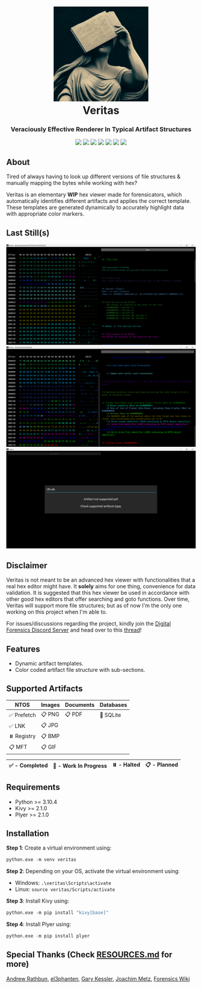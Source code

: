 <h1 align="center">
  <br>
  <a href="https://github.com/nisargsuthar/Veritas"><img src="https://github.com/nisargsuthar/Veritas/blob/main/images/Veritas.png" width="50%"></a>
  <br>
  Veritas
  <br>
</h1>

<h3 align="center">Veraciously Effective Renderer In Typical Artifact Structures</h3>

<p align="center">
   <a href="LICENSE" alt="License">
   <img src="https://img.shields.io/github/license/nisargsuthar/Veritas?style=flat" /></a>
   <a href="https://github.com/nisargsuthar/Veritas/issues" alt="Issues">
   <img src="https://img.shields.io/github/issues/nisargsuthar/Veritas?style=flat" /></a>
   <a href="https://github.com/nisargsuthar/Veritas/graphs/contributors" alt="Contributors">
   <img src="https://img.shields.io/github/contributors/nisargsuthar/Veritas?style=flat" /></a>
   <a href="https://github.com/nisargsuthar/Veritas/pulls?q=is%3Apr+is%3Aclosed" alt="Closed PRs">
   <img src="https://img.shields.io/github/issues-pr-closed/nisargsuthar/Veritas?style=flat" /></a>
   <a href="https://github.com/nisargsuthar/Veritas/network/members/" alt="Forks">
   <img src="https://img.shields.io/github/forks/nisargsuthar/Veritas?style=flat" /></a>
   <a href="https://github.com/nisargsuthar/Veritas/stargazers/" alt="Stars">
   <img src="https://img.shields.io/github/stars/nisargsuthar/Veritas?style=flat" /></a>
   <a href="https://github.com/nisargsuthar/Veritas/watchers/" alt="Watchers">
   <img src="https://img.shields.io/github/watchers/nisargsuthar/Veritas?style=flat" /></a>
</p>

## About
Tired of always having to look up different versions of file structures & manually mapping the bytes while working with hex?

Veritas is an elementary **WIP** hex viewer made for forensicators, which automatically identifies different artifacts and applies the correct template. These templates are generated dynamically to accurately highlight data with appropriate color markers.

## Last Still(s)
![StillOne.png](https://raw.githubusercontent.com/nisargsuthar/Veritas/main/images/StillOne.png?)
![StillTwo.png](https://raw.githubusercontent.com/nisargsuthar/Veritas/main/images/StillTwo.png?)
![StillThree.png](https://raw.githubusercontent.com/nisargsuthar/Veritas/main/images/StillThree.png?)

## Disclaimer
Veritas is not meant to be an advanced hex viewer with functionalities that a real hex editor might have. It **solely** aims for one thing, convenience for data validation. It is suggested that this hex viewer be used in accordance with other good hex editors that offer searching and goto functions. Over time, Veritas will support more file structures; but as of now I'm the only one working on this project when I'm able to.

For issues/discussions regarding the project, kindly join the [Digital Forensics Discord Server](https://discord.gg/pNMZunG) and head over to this [thread](https://discord.com/channels/427876741990711298/1129637465636999208)!

## Features
* Dynamic artifact templates.
* Color coded artifact file structure with sub-sections.

## Supported Artifacts
| NTOS                        | Images          | Documents       | Databases                |
|-----------------------------|-----------------|-----------------|--------------------------|
| :white_check_mark: Prefetch | :clipboard: PNG | :clipboard: PDF | :construction: SQLite    |
| :white_check_mark: LNK      | :clipboard: JPG |                 |                          |
| :pause_button: Registry     | :clipboard: BMP |                 |                          |
| :clipboard: MFT             | :clipboard: GIF |                 |                          |

|:white_check_mark: - Completed | :construction: - Work In Progress | :pause_button: - Halted | :clipboard: - Planned |
|---|---|---|---|

## Requirements
* Python >= 3.10.4
* Kivy >= 2.1.0
* Plyer >= 2.1.0

## Installation
**Step 1**: Create a virtual environment using:
```python
python.exe -m venv veritas
```

**Step 2**: Depending on your OS, activate the virtual environment using:
* Windows: `.\veritas\Scripts\activate`
* Linux: `source veritas/Scripts/activate`

**Step 3**: Install Kivy using:
```python
python.exe -m pip install "kivy[base]"
```

**Step 4**: Install Plyer using:
```python
python.exe -m pip install plyer
```

## Special Thanks (Check [RESOURCES.md](https://github.com/nisargsuthar/Veritas/blob/main/RESOURCES.md) for more)
[Andrew Rathbun](https://twitter.com/bunsofwrath12), [el3phanten](https://github.com/el3), [Gary Kessler](https://www.linkedin.com/in/garykessler), [Joachim Metz](https://github.com/joachimmetz), [Forensics Wiki](https://forensics.wiki/)
